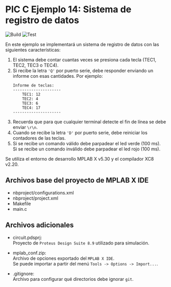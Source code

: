# PIC C Ejemplo 14: Sistema de registro de datos

![Build](../../workflows/Build/badge.svg)
![Test](../../workflows/Test/badge.svg)

En este ejemplo se implementará un sistema de registro de datos con las siguientes características:

1. El sistema debe contar cuantas veces se presiona cada tecla (TEC1, TEC2, TEC3 o TEC4).
2. Si recibe la letra `'Q'` por puerto serie, debe responder enviando un informe con esas cantidades.
    Por ejemplo:
    ```shell
    Informe de teclas:
    ---------------------
        TEC1: 12
        TEC2: 4
        TEC3: 6
        TEC4: 17
    ---------------------
    ```
3. Recuerda que para que cualquier terminal detecte el fin de línea se debe enviar `\r\n`.
4. Cuando se recibe la letra `'D'` por puerto serie, debe reiniciar los contadores de las teclas.
5. Si se recibe un comando válido debe parpadear el led verde (100 ms).  
   Si se recibe un comando inválido debe parpadear el led rojo (100 ms).

Se utiliza el entorno de desarrollo MPLAB X v5.30 y el compilador XC8 v2.20.

## Archivos base del proyecto de MPLAB X IDE

- nbproject/configurations.xml
- nbproject/project.xml
- Makefile
- main.c

## Archivos adicionales

- circuit.pdsprj:  
    Proyecto de `Proteus Design Suite 8.9` utilizado para simulación.

- mplab_conf.zip:  
    Archivo de opciones exportado del `MPLAB X IDE`.  
    Se puede importar a partir del menú `Tools -> Options -> Import...`.

- .gitignore:  
    Archivo para configurar qué directorios debe ignorar `git`.
